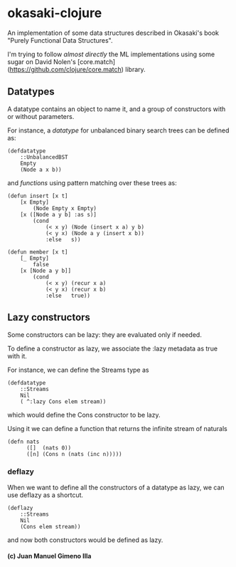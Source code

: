 # okasaki-clojure

An implementation of some data structures described in Okasaki's book "Purely 
Functional Data Structures".

I'm trying to follow _almost directly_ the ML implementations using some sugar on David Nolen's [core.match]
(https://github.com/clojure/core.match) library.

## Datatypes

A datatype contains an object to name it, and a group of constructors
with or without parameters.

For instance, a _datatype_ for unbalanced binary search trees can be defined as:

    (defdatatype
        ::UnbalancedBST
        Empty        
        (Node a x b)) 

and _functions_ using pattern matching over these trees as:

    (defun insert [x t]
        [x Empty] 
            (Node Empty x Empty)
        [x ([Node a y b] :as s)]
            (cond 
                (< x y) (Node (insert x a) y b)
                (< y x) (Node a y (insert x b))
                :else   s))

    (defun member [x t]
        [_ Empty]
            false
        [x [Node a y b]]
            (cond
                (< x y) (recur x a)
                (< y x) (recur x b)
                :else   true))

## Lazy constructors

Some constructors can be lazy: they are evaluated only if needed. 

To define a constructor as lazy, we associate the :lazy metadata
as true with it.

For instance, we can define the Streams type as

    (defdatatype
        ::Streams
        Nil
        ( ^:lazy Cons elem stream))

which would define the Cons constructor to be lazy.

Using it we can define a function that returns the infinite stream of naturals

    (defn nats
          ([]  (nats 0))
          ([n] (Cons n (nats (inc n)))))
          
### deflazy

When we want to define all the constructors of a datatype as lazy, we
can use deflazy as a shortcut.

    (deflazy
        ::Streams
        Nil
        (Cons elem stream))

and now both constructors would be defined as lazy.

#### (c) Juan Manuel Gimeno Illa
